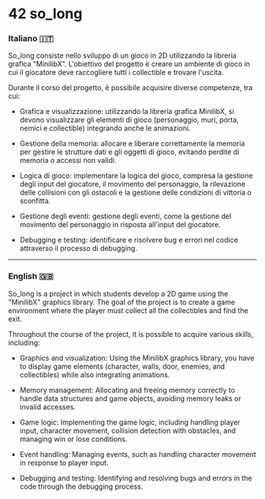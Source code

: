 # 42 so_long

<h3> Italiano 🇮🇹</h3>
So_long consiste nello sviluppo di un gioco in 2D utilizzando la libreria grafica "MinilibX". L'obiettivo del progetto è creare un ambiente di gioco in cui il giocatore deve raccogliere tutti i collectible e trovare l'uscita.

Durante il corso del progetto, è possibile acquisire diverse competenze, tra cui:

- Grafica e visualizzazione: utilizzando la libreria grafica MinilibX, si devono visualizzare gli elementi di gioco (personaggio, muri, porta, nemici e collectible) integrando anche le animazioni.

- Gestione della memoria: allocare e liberare correttamente la memoria per gestire le strutture dati e gli oggetti di gioco, evitando perdite di memoria o accessi non validi.

- Logica di gioco: implementare la logica del gioco, compresa la gestione degli input del giocatore, il movimento del personaggio, la rilevazione delle collisioni con gli ostacoli e la gestione delle condizioni di vittoria o sconfitta.

- Gestione degli eventi: gestione degli eventi, come la gestione del movimento del personaggio in risposta all'input del giocatore.

- Debugging e testing: identificare e risolvere bug e errori nel codice attraverso il processo di debugging.

-------------------

<h3> English 🇬🇧</h3>
So_long is a project in which students develop a 2D game using the "MinilibX" graphics library. The goal of the project is to create a game environment where the player must collect all the collectibles and find the exit.

Throughout the course of the project, it is possible to acquire various skills, including:

- Graphics and visualization: Using the MinilibX graphics library, you have to display game elements (character, walls, door, enemies, and collectibles) while also integrating animations.

- Memory management: Allocating and freeing memory correctly to handle data structures and game objects, avoiding memory leaks or invalid accesses.

- Game logic: Implementing the game logic, including handling player input, character movement, collision detection with obstacles, and managing win or lose conditions.

- Event handling: Managing events, such as handling character movement in response to player input.

- Debugging and testing: Identifying and resolving bugs and errors in the code through the debugging process.
